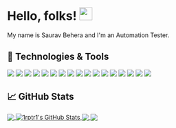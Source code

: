 # Hello, folks! <img src="https://tenor.com/view/hand-gif-24581588" width="30px" height="30px" />

My name is Saurav Behera and I'm an Automation Tester. 
## 🔧 Technologies & Tools
![](https://img.shields.io/badge/OS-Linux-informational?style=flat&logo=linux&logoColor=white&color=2bbc8a)
![](https://img.shields.io/badge/OS-Windows-informational?style=flat&logo=windows&logoColor=white&color=2bbc8a)
![](https://img.shields.io/badge/Editor-IntelliJ_IDEA-informational?style=flat&logo=intellij-idea&logoColor=white&color=2bbc8a)
![](https://img.shields.io/badge/Code-Java-informational?style=flat&logo=Java&logoColor=white&color=2bbc8a)
![](https://img.shields.io/badge/Code-Python-informational?style=flat&logo=python&logoColor=white&color=2bbc8a)
![](https://img.shields.io/badge/Code-JavaScript-informational?style=flat&logo=javascript&logoColor=white&color=2bbc8a)
![](https://img.shields.io/badge/Code-Selenium-informational?style=flat&logo=Selenium&logoColor=white&color=2bbc8a)
![](https://img.shields.io/badge/Code-RestAssured-informational?style=flat&logo=RestAssured&logoColor=white&color=2bbc8a)
![](https://img.shields.io/badge/Code-Appium-informational?style=flat&logo=Appium&logoColor=white&color=2bbc8a)
![](https://img.shields.io/badge/Shell-Bash-informational?style=flat&logo=gnu-bash&logoColor=white&color=2bbc8a)
![](https://img.shields.io/badge/Tools-PostgreSQL-informational?style=flat&logo=postgresql&logoColor=white&color=2bbc8a)
![](https://img.shields.io/badge/Tools-Postman-informational?style=flat&logo=postman&logoColor=white&color=2bbc8a)
![](https://img.shields.io/badge/Tools-Splunk-informational?style=flat&logo=splunk&logoColor=white&color=2bbc8a)
![](https://img.shields.io/badge/Tools-Jmeter-informational?style=flat&logo=jmeter&logoColor=white&color=2bbc8a)
![](https://img.shields.io/badge/Tools-Jenkins-informational?style=flat&logo=jenkins&logoColor=white&color=2bbc8a)
![](https://img.shields.io/badge/Tools-TestNG-informational?style=flat&logo=TestNG&logoColor=white&color=2bbc8a)
![](https://img.shields.io/badge/Tools-Cucumber-informational?style=flat&logo=Cucumber&logoColor=white&color=2bbc8a)



## &#x1f4c8; GitHub Stats
<a href="https://github.com/1rptr1/1rptr1">
  <img align="center" src="https://github-readme-stats.vercel.app/api/top-langs/?username=1rptr1&hide=java,html,tex&title_color=ffffff&text_color=c9cacc&icon_color=2bbc8a&bg_color=1d1f21&langs_count=3" />
</a>
<a href="https://github.com/1rptr1/1rptr1">
  <img align="center" src="https://github-readme-stats.vercel.app/api?username=1rptr1&show_icons=true&line_height=27&count_private=true&title_color=ffffff&text_color=c9cacc&icon_color=2bbc8a&bg_color=1d1f21" alt="1rptr1's GitHub Stats" />
</a>
<a href="https://github.com/1rptr1/Selectorshub">
  <img align="center" src="https://github-readme-stats.vercel.app/api/pin/?username=1rptr1&repo=Selectorshub&title_color=ffffff&text_color=c9cacc&icon_color=2bbc8a&bg_color=1d1f21" />
</a>


<a href="https://github.com/1rptr1/zomato">
  <img align="center" src="https://github-readme-stats.vercel.app/api/pin/?username=1rptr1&repo=zomato&title_color=ffffff&text_color=c9cacc&icon_color=2bbc8a&bg_color=1d1f21" />
</a> 

